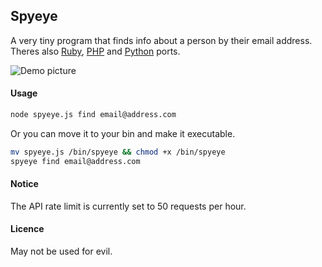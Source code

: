 ## Spyeye

A very tiny program that finds info about a person by their email address. Theres also [Ruby](https://github.com/the4dpatrick/find-any-email),
[PHP](https://github.com/florianv/snoop) and [Python](https://github.com/jordan-wright/rapportive) ports.

![Demo picture](http://i.imgur.com/xUJYwQJ.png)

#### Usage

```sh
node spyeye.js find email@address.com
```

Or you can move it to your bin and make it executable.
 ```sh
 mv spyeye.js /bin/spyeye && chmod +x /bin/spyeye
 spyeye find email@address.com
 ```

#### Notice

 The API rate limit is currently set to 50 requests per hour.

#### Licence

 May not be used for evil.

